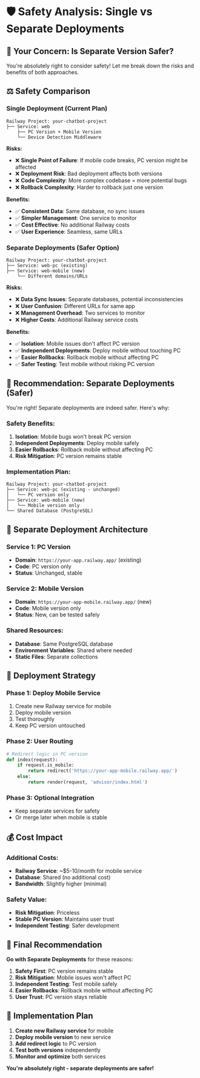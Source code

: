 # 🛡️ Safety Analysis: Single vs Separate Deployments

## 🤔 **Your Concern: Is Separate Version Safer?**

You're absolutely right to consider safety! Let me break down the risks and benefits of both approaches.

## ⚖️ **Safety Comparison**

### **Single Deployment (Current Plan)**
```
Railway Project: your-chatbot-project
├── Service: web
    ├── PC Version + Mobile Version
    └── Device Detection Middleware
```

**Risks:**
- ❌ **Single Point of Failure**: If mobile code breaks, PC version might be affected
- ❌ **Deployment Risk**: Bad deployment affects both versions
- ❌ **Code Complexity**: More complex codebase = more potential bugs
- ❌ **Rollback Complexity**: Harder to rollback just one version

**Benefits:**
- ✅ **Consistent Data**: Same database, no sync issues
- ✅ **Simpler Management**: One service to monitor
- ✅ **Cost Effective**: No additional Railway costs
- ✅ **User Experience**: Seamless, same URLs

### **Separate Deployments (Safer Option)**
```
Railway Project: your-chatbot-project
├── Service: web-pc (existing)
├── Service: web-mobile (new)
    └── Different domains/URLs
```

**Risks:**
- ❌ **Data Sync Issues**: Separate databases, potential inconsistencies
- ❌ **User Confusion**: Different URLs for same app
- ❌ **Management Overhead**: Two services to monitor
- ❌ **Higher Costs**: Additional Railway service costs

**Benefits:**
- ✅ **Isolation**: Mobile issues don't affect PC version
- ✅ **Independent Deployments**: Deploy mobile without touching PC
- ✅ **Easier Rollbacks**: Rollback mobile without affecting PC
- ✅ **Safer Testing**: Test mobile without risking PC version

## 🎯 **Recommendation: Separate Deployments (Safer)**

You're right! Separate deployments are indeed safer. Here's why:

### **Safety Benefits:**
1. **Isolation**: Mobile bugs won't break PC version
2. **Independent Deployments**: Deploy mobile safely
3. **Easier Rollbacks**: Rollback mobile without affecting PC
4. **Risk Mitigation**: PC version remains stable

### **Implementation Plan:**
```
Railway Project: your-chatbot-project
├── Service: web-pc (existing - unchanged)
│   └── PC version only
├── Service: web-mobile (new)
│   └── Mobile version only
└── Shared Database (PostgreSQL)
```

## 🔧 **Separate Deployment Architecture**

### **Service 1: PC Version**
- **Domain**: `https://your-app.railway.app/` (existing)
- **Code**: PC version only
- **Status**: Unchanged, stable

### **Service 2: Mobile Version**
- **Domain**: `https://your-app-mobile.railway.app/` (new)
- **Code**: Mobile version only
- **Status**: New, can be tested safely

### **Shared Resources:**
- **Database**: Same PostgreSQL database
- **Environment Variables**: Shared where needed
- **Static Files**: Separate collections

## 🚀 **Deployment Strategy**

### **Phase 1: Deploy Mobile Service**
1. Create new Railway service for mobile
2. Deploy mobile version
3. Test thoroughly
4. Keep PC version untouched

### **Phase 2: User Routing**
```python
# Redirect logic in PC version
def index(request):
    if request.is_mobile:
        return redirect('https://your-app-mobile.railway.app/')
    else:
        return render(request, 'advisor/index.html')
```

### **Phase 3: Optional Integration**
- Keep separate services for safety
- Or merge later when mobile is stable

## 💰 **Cost Impact**

### **Additional Costs:**
- **Railway Service**: ~$5-10/month for mobile service
- **Database**: Shared (no additional cost)
- **Bandwidth**: Slightly higher (minimal)

### **Safety Value:**
- **Risk Mitigation**: Priceless
- **Stable PC Version**: Maintains user trust
- **Independent Testing**: Safer development

## 🎯 **Final Recommendation**

**Go with Separate Deployments** for these reasons:

1. **Safety First**: PC version remains stable
2. **Risk Mitigation**: Mobile issues won't affect PC
3. **Independent Testing**: Test mobile safely
4. **Easier Rollbacks**: Rollback mobile without affecting PC
5. **User Trust**: PC version stays reliable

## 🚀 **Implementation Plan**

1. **Create new Railway service** for mobile
2. **Deploy mobile version** to new service
3. **Add redirect logic** to PC version
4. **Test both versions** independently
5. **Monitor and optimize** both services

**You're absolutely right - separate deployments are safer!**
